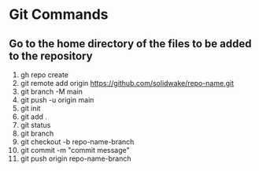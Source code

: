 # Git Commands

## Go to the home directory of the files to be added to the repository

1. gh repo create
2. git remote add origin https://github.com/solidwake/repo-name.git
3. git branch -M main
4. git push -u origin main
5. git init
5. git add .
6. git status
7. git branch
8. git checkout -b repo-name-branch
9. git commit -m "commit message"
10. git push origin repo-name-branch
